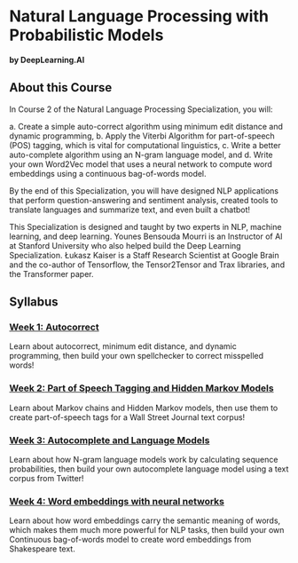 # Natural Language Processing with Probabilistic Models
**by DeepLearning.AI**

## About this Course
In Course 2 of the Natural Language Processing Specialization, you will:

a. Create a simple auto-correct algorithm using minimum edit distance and dynamic programming,
b. Apply the Viterbi Algorithm for part-of-speech (POS) tagging, which is vital for computational linguistics,
c. Write a better auto-complete algorithm using an N-gram language model, and 
d. Write your own Word2Vec model that uses a neural network to compute word embeddings using a continuous bag-of-words model.

By the end of this Specialization, you will have designed NLP applications that perform question-answering and sentiment analysis, created tools to translate languages and summarize text, and even built a chatbot!

This Specialization is designed and taught by two experts in NLP, machine learning, and deep learning. Younes Bensouda Mourri is an Instructor of AI at Stanford University who also helped build the Deep Learning Specialization. Łukasz Kaiser is a Staff Research Scientist at Google Brain and the co-author of Tensorflow, the Tensor2Tensor and Trax libraries, and the Transformer paper.

## Syllabus
### [**Week 1:** Autocorrect](./Week1/README.md)
Learn about autocorrect, minimum edit distance, and dynamic programming, then build your own spellchecker to correct misspelled words!

### [**Week 2:** Part of Speech Tagging and Hidden Markov Models](./Week2/README.md)
Learn about Markov chains and Hidden Markov models, then use them to create part-of-speech tags for a Wall Street Journal text corpus!

### [**Week 3:** Autocomplete and Language Models](./Week3/README.md)
Learn about how N-gram language models work by calculating sequence probabilities, then build your own autocomplete language model using a text corpus from Twitter!

### [**Week 4:** Word embeddings with neural networks](./Week4/README.md)
Learn about how word embeddings carry the semantic meaning of words, which makes them much more powerful for NLP tasks, then build your own Continuous bag-of-words model to create word embeddings from Shakespeare text.